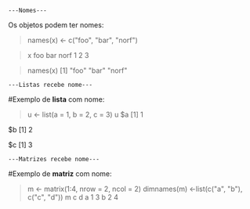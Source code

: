 
    ---Nomes---


Os objetos podem ter nomes:

> names(x) <- c("foo", "bar", "norf")

> x
foo bar norf
1   2     3

> names(x)
[1] "foo" "bar" "norf"


    ---Listas recebe nome---

#Exemplo de **lista** com nome:
    
> u <- list(a = 1, b = 2, c = 3)
> u
$a
[1] 1

$b
[1] 2

$c
[1] 3

    ---Matrizes recebe nome---
    
#Exemplo de **matriz** com nome:

> m <- matrix(1:4, nrow = 2, ncol = 2)
> dimnames(m) <-list(c("a", "b"), c("c", "d"))
> m
  c d
a 1 3
b 2 4

